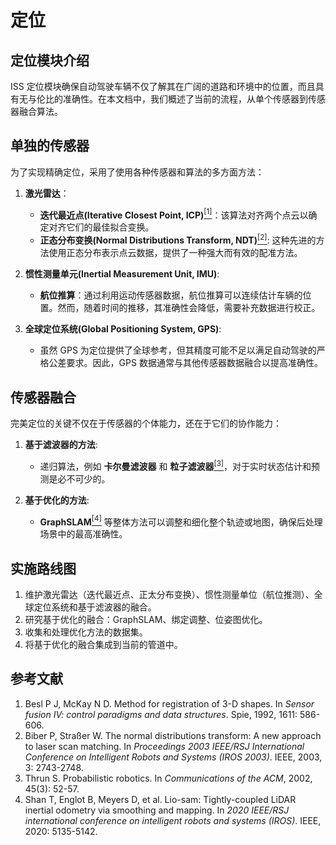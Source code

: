 
# 定位
## 定位模块介绍

ISS 定位模块确保自动驾驶车辆不仅了解其在广阔的道路和环境中的位置，而且具有无与伦比的准确性。在本文档中，我们概述了当前的流程，从单个传感器到传感器融合算法。

## 单独的传感器

为了实现精确定位，采用了使用各种传感器和算法的多方面方法：

1. **激光雷达**：
   - **迭代最近点(Iterative Closest Point, ICP)**<a href="#ref1"><sup>[1]</sup></a>：该算法对齐两个点云以确定对齐它们的最佳拟合变换。
   - **正态分布变换(Normal Distributions Transform, NDT)**<a href="#ref2"><sup>[2]</sup></a>: 这种先进的方法使用正态分布表示点云数据，提供了一种强大而有效的配准方法。

2. **惯性测量单元(Inertial Measurement Unit, IMU)**:
   - **航位推算**：通过利用运动传感器数据，航位推算可以连续估计车辆的位置。然而，随着时间的推移，其准确性会降低，需要补充数据进行校正。

3. **全球定位系统(Global Positioning System, GPS)**:
   - 虽然 GPS 为定位提供了全球参考，但其精度可能不足以满足自动驾驶的严格公差要求。因此，GPS 数据通常与其他传感器数据融合以提高准确性。

## 传感器融合

完美定位的关键不仅在于传感器的个体能力，还在于它们的协作能力：

1. **基于滤波器的方法**:
   - 递归算法，例如 **卡尔曼滤波器** 和 **粒子滤波器**<a href="#ref3"><sup>[3]</sup></a>，对于实时状态估计和预测是必不可少的。

2. **基于优化的方法**:
   - **GraphSLAM**<a href="#ref4"><sup>[4]</sup></a> 等整体方法可以调整和细化整个轨迹或地图，确保后处理场景中的最高准确性。

## 实施路线图
1. 维护激光雷达（迭代最近点、正太分布变换）、惯性测量单位（航位推测）、全球定位系统和基于滤波器的融合。
2. 研究基于优化的融合：GraphSLAM、绑定调整、位姿图优化。
3. 收集和处理优化方法的数据集。
4. 将基于优化的融合集成到当前的管道中。

## 参考文献
<ol>
    <li id="ref1">Besl P J, McKay N D. Method for registration of 3-D shapes. In <i>Sensor fusion IV: control paradigms and data structures</i>. Spie, 1992, 1611: 586-606.</li>
    <li id="ref2">Biber P, Straßer W. The normal distributions transform: A new approach to laser scan matching. In <i>Proceedings 2003 IEEE/RSJ International Conference on Intelligent Robots and Systems (IROS 2003)</i>. IEEE, 2003, 3: 2743-2748.</li>
    <li id="ref3">Thrun S. Probabilistic robotics. In <i>Communications of the ACM</i>, 2002, 45(3): 52-57.</li>
    <li id="ref4">Shan T, Englot B, Meyers D, et al. Lio-sam: Tightly-coupled LiDAR inertial odometry via smoothing and mapping. In <i>2020 IEEE/RSJ international conference on intelligent robots and systems (IROS)</i>. IEEE, 2020: 5135-5142.</li>
</ol>

